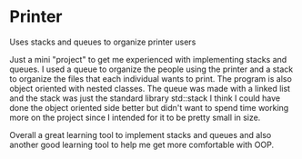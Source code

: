 # Printer
Uses stacks and queues to organize printer users

Just a mini "project" to get me experienced with implementing stacks and queues.
I used a queue to organize the people using the printer and a stack to organize the files that each individual wants to print. The program is also object oriented with nested classes.
The queue was made with a linked list and the stack was just the standard library std::stack
I think I could have done the object oriented side better but didn't want to spend time working more on the project since I intended for it to be pretty small in size. 

Overall a great learning tool to implement stacks and queues and also another good learning tool to help me get more comfortable with OOP.
